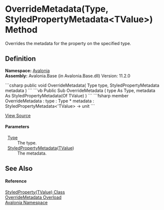 # OverrideMetadata(Type, StyledPropertyMetadata&lt;TValue&gt;) Method


Overrides the metadata for the property on the specified type.



## Definition
**Namespace:** <a href="N_Avalonia">Avalonia</a>  
**Assembly:** Avalonia.Base (in Avalonia.Base.dll) Version: 11.2.0

<Tabs groupId="api-code-preview">
<TabItem value="csharp" label="C#">
```csharp
public void OverrideMetadata(
	Type type,
	StyledPropertyMetadata<TValue> metadata
)
```
</TabItem>
<TabItem value="vb" label="VB">
```vb
Public Sub OverrideMetadata ( 
	type As Type,
	metadata As StyledPropertyMetadata(Of TValue)
)
```
</TabItem>
<TabItem value="fsharp" label="F#">
```fsharp
member OverrideMetadata : 
        type : Type * 
        metadata : StyledPropertyMetadata<'TValue> -> unit 
```
</TabItem>
</Tabs>



<a href="https://github.com/AvaloniaUI/Avalonia/tree/master/src/Avalonia.Base/StyledProperty.cs#L173" title="View the source code">View Source</a>



#### Parameters
<dl><dt>  <a href="https://learn.microsoft.com/dotnet/api/system.type" target="_blank" rel="noopener noreferrer">Type</a></dt><dd>The type.</dd><dt>  <a href="T_Avalonia_StyledPropertyMetadata_1">StyledPropertyMetadata</a>(<a href="T_Avalonia_StyledProperty_1">TValue</a>)</dt><dd>The metadata.</dd></dl>

## See Also


#### Reference
<a href="T_Avalonia_StyledProperty_1">StyledProperty(TValue) Class</a>  
<a href="Overload_Avalonia_StyledProperty_1_OverrideMetadata">OverrideMetadata Overload</a>  
<a href="N_Avalonia">Avalonia Namespace</a>  

